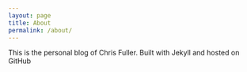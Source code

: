 ```yaml
---
layout: page
title: About
permalink: /about/
---
```


This is the personal blog of Chris Fuller.  Built with Jekyll and hosted on GitHub
